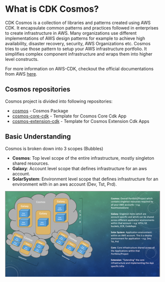 # What is CDK Cosmos?

CDK Cosmos is a collection of libraries and patterns created using AWS CDK. It encapsulate common patterns and practices followed in enterprises to create infrastructure in AWS. Many organizations use different implementations of AWS design patterns for example to achieve high availability, disaster recovery, security, AWS Organizations etc. Cosmos tries to use those pattern to setup your AWS infrastructure portfolio. It simplifies complex component infrastructure and wraps them into higher level constructs.

For more information on AWS-CDK, checkout the official documentations from AWS [here](https://docs.aws.amazon.com/cdk/latest/guide/home.html).

## Cosmos repositories

Cosmos project is divided into following repositories:

- [cosmos](https://github.com/cdk-cosmos/cosmos) - Cosmos Package
- [cosmos-core-cdk](https://github.com/cdk-cosmos/cosmos-core-cdk) - Template for Cosmos Core Cdk App
- [cosmos-extension-cdk](https://github.com/cdk-cosmos/cosmos-extension-cdk) - Template for Cosmos Extension Cdk Apps

## Basic Understanding

Cosmos is broken down into 3 scopes (Bubbles)

- **Cosmos**: Top level scope of the entire infrastructure, mostly singleton shared resources.
- **Galaxy**: Account level scope that defines infrastructure for an aws account.
- **SolarSystem**: Environment level scope that defines infrastructure for an environment with in an aws account (Dev, Tst, Prd).

![cosmos_img](cosmos_overview.png)
